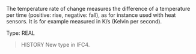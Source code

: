 The temperature rate of change measures the difference of a temperature per time (positive: rise, negative: fall), as for instance used with heat sensors. It is for example measured in K/s (Kelvin per second).

<!-- end of short definition -->


Type: REAL

> HISTORY New type in IFC4.
